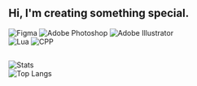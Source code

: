 ## Hi, I'm creating something special.

![Figma](https://img.shields.io/badge/-Figma-090909?style=for-the-badge&logo=figma&logoColor=F24E1E)
![Adobe Photoshop](https://img.shields.io/badge/-Photoshop-090909?style=for-the-badge&logo=adobephotoshop&logoColor=31A8FF)
![Adobe Illustrator](https://img.shields.io/badge/-Illustrator-090909?style=for-the-badge&logo=adobeillustrator&logoColor=FF9A00)  
![Lua](https://img.shields.io/badge/-Lua-090909?style=for-the-badge&logo=lua&logoColor=2C2D72)
![CPP](https://img.shields.io/badge/-C++-090909?style=for-the-badge&logo=cplusplus&logoColor=00599C)
##
![Stats](https://github-readme-stats.vercel.app/api?username=biscuitov&show_icons=true&theme=radical)  
![Top Langs](https://github-readme-stats.vercel.app/api/top-langs/?username=biscuitov&layout=compact&theme=radical)
<!--
**biscuitov/biscuitov** is a ✨ _special_ ✨ repository because its `README.md` (this file) appears on your GitHub profile.

Here are some ideas to get you started:

- 🔭 I’m currently working on ...
- 🌱 I’m currently learning ...
- 👯 I’m looking to collaborate on ...
- 🤔 I’m looking for help with ...
- 💬 Ask me about ...
- 📫 How to reach me: ...
- 😄 Pronouns: ...
- ⚡ Fun fact: ...
-->
